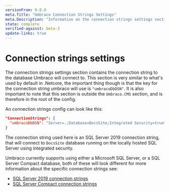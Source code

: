 ```yaml
---
versionFrom: 9.0.0
meta.Title: "Umbraco Connection Strings Settings"
meta.Description: "Information on the connection strings settings section"
state: complete
verified-against: beta-3
update-links: true
---
```


# Connection strings settings

The connection strings settings section contains the connection string to the database Umbraco will connect to. This section is very similar to what's used by default in .Netcore, the important thing though is that the key for the connection string umbraco will use is `"umbracoDbDSN"`. It is also important to note that this section is outside the `Umbraco.CMS` section, and is therefore in the root of the config.

An connection strings config can look like this: 

```json
"ConnectionStrings": {
  "umbracoDbDSN": "Server=.;Database=DocsSite;Integrated Security=true"
}
```

The connection string used here is an SQL Server 2019 connection string, that will connect to `DocsSite` database running on the locally hosted SQL Server using integrated security.

Umbraco currently supports using either a Microsoft SQL Server, or a SQL Server Compact database, both of these will look different for more information about the specific connection strings see:

* [SQL Server 2019 connection strings](https://www.connectionstrings.com/sql-server-2019/)
* [SQL Server Compact connection strings](https://www.connectionstrings.com/sql-server-compact/)